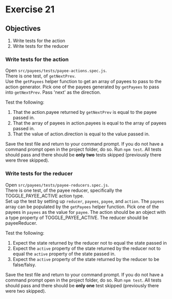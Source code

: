 # Exercise 21
## Objectives
1) Write tests for the action  
2) Write tests for the reducer  

### Write tests for the action  
Open `src/payees/tests/payee-actions.spec.js`.  
There is one test, of `getNextPrev`.  
Use the `getPayees` helper function to get an array of payees to pass to the action 
generator. Pick one of the payees generated by `getPayees` to pass into `getNextPrev`.
Pass 'next' as the direction.  

Test the following:  
1) That the action.payee returned by `getNextPrev` is equal to the payee passed in.  
2) That the array of payees in action.payees is equal to the array of payees passed in.  
3) That the value of action.direction is equal to the value passed in.  

Save the test file and return to your command prompt. If you do not have a command 
prompt open in the project folder, do so. Run `npm test`. All tests should pass and 
there should be **only two** tests skipped (previously there were three skipped).

### Write tests for the reducer  
Open `src/payees/tests/payee-reducers.spec.js`.  
There is one test, of the payee reducer, specifically the TOGGLE_PAYEE_ACTIVE action type.    
Set up the test by setting up `reducer`, `payees`, `payee`, and `action`.  The 
`payees` array can be populated by the `getPayees` helper function. Pick one of the 
payees in `payees` as the value for `payee`. The action should be an object with a 
type property of TOGGLE_PAYEE_ACTIVE. The reducer should be payeeReducer.

Test the following:  
1) Expect the state returned by the reducer not to equal the state passed in
2) Expect the `active` property of the state returned by the reducer not to equal the 
`active` property of the state passed in.
3) Expect the `active` property of the state returned by the reducer to be false/falsy.

Save the test file and return to your command prompt. If you do not have a command 
prompt open in the project folder, do so. Run `npm test`. All tests should pass and 
there should be **only one** test skipped (previously there were two skipped).

